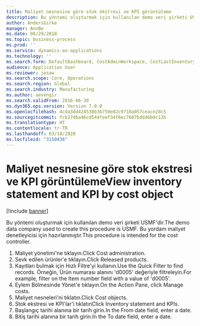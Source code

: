 ```yaml
---
title: Maliyet nesnesine göre stok ekstresi ve KPI görüntüleme
description: Bu yöntemi oluşturmak için kullanılan demo veri şirketi USMF'dir.
author: AndersGirke
manager: AnnBe
ms.date: 08/29/2018
ms.topic: business-process
ms.prod: ''
ms.service: dynamics-ax-applications
ms.technology: ''
ms.search.form: DefaultDashboard, CostAdminWorkspace, CostLastInventoryCloseCard, CostLastBackflushCostingCard, CostStatementCacheCard, CostReleasedProductsMissingCostingDataFormPart, CostCalculationPeriodTopVariancesChartFormPart, EcoResProductDetailsExtended, InventCostOnhandItem, CostStatement, CostInventoryFlowChart, CostInventoryTurnCard, CostInventoryAccuracyCard
audience: Application User
ms.reviewer: josaw
ms.search.scope: Core, Operations
ms.search.region: Global
ms.search.industry: Manufacturing
ms.author: aevengir
ms.search.validFrom: 2016-06-30
ms.dyn365.ops.version: Version 7.0.0
ms.openlocfilehash: 4cda3dd424538b3b759e82c9710a057ceace2dc5
ms.sourcegitcommit: fcb27d6a46cd544feef34f6ec7607bdd46b0c12b
ms.translationtype: HT
ms.contentlocale: tr-TR
ms.lasthandoff: 03/18/2020
ms.locfileid: "3150436"
---
```

# <a name="view-inventory-statement-and-kpi-by-cost-object"></a><span data-ttu-id="5b81b-103">Maliyet nesnesine göre stok ekstresi ve KPI görüntüleme</span><span class="sxs-lookup"><span data-stu-id="5b81b-103">View inventory statement and KPI by cost object</span></span>

[!include [banner](../../includes/banner.md)]

<span data-ttu-id="5b81b-104">Bu yöntemi oluşturmak için kullanılan demo veri şirketi USMF'dir.</span><span class="sxs-lookup"><span data-stu-id="5b81b-104">The demo data company used to create this procedure is USMF.</span></span> <span data-ttu-id="5b81b-105">Bu yordam maliyet denetleyicisi için hazırlanmıştır.</span><span class="sxs-lookup"><span data-stu-id="5b81b-105">This procedure is intended for the cost controller.</span></span>

1. <span data-ttu-id="5b81b-106">Maliyet yönetimi'ne tıklayın.</span><span class="sxs-lookup"><span data-stu-id="5b81b-106">Click Cost administration.</span></span>
2. <span data-ttu-id="5b81b-107">Sevk edilen ürünler'e tıklayın.</span><span class="sxs-lookup"><span data-stu-id="5b81b-107">Click Released products.</span></span>
3. <span data-ttu-id="5b81b-108">Kayıtları bulmak için Hızlı Filtre'yi kullanın.</span><span class="sxs-lookup"><span data-stu-id="5b81b-108">Use the Quick Filter to find records.</span></span> <span data-ttu-id="5b81b-109">Örneğin, Ürün numarası alanını 'd0005' değeriyle filtreleyin.</span><span class="sxs-lookup"><span data-stu-id="5b81b-109">For example, filter on the Item number field with a value of 'd0005'.</span></span>
4. <span data-ttu-id="5b81b-110">Eylem Bölmesinde Yönet'e tıklayın.</span><span class="sxs-lookup"><span data-stu-id="5b81b-110">On the Action Pane, click Manage costs.</span></span>
5. <span data-ttu-id="5b81b-111">Maliyet nesneleri'ni tıklatın.</span><span class="sxs-lookup"><span data-stu-id="5b81b-111">Click Cost objects.</span></span>
6. <span data-ttu-id="5b81b-112">Stok ekstresi ve KPI'lar'i tıklatın</span><span class="sxs-lookup"><span data-stu-id="5b81b-112">Click Inventory statement and KPIs.</span></span>
7. <span data-ttu-id="5b81b-113">Başlangıç tarihi alanına bir tarih girin.</span><span class="sxs-lookup"><span data-stu-id="5b81b-113">In the From date field, enter a date.</span></span>
8. <span data-ttu-id="5b81b-114">Bitiş tarihi alanına bir tarih girin.</span><span class="sxs-lookup"><span data-stu-id="5b81b-114">In the To date field, enter a date.</span></span>

